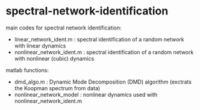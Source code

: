 # spectral-network-identification

main codes for spectral network identification:
- linear_network_ident.m : spectral identification of a random network with linear dynamics
- nonlinear_network_ident.m : spectral identification of a random network with nonlinear (cubic) dynamics

matlab functions:
- dmd_algo.m : Dynamic Mode Decomposition (DMD) algorithm (exctrats the Koopman spectrum from data)
- nonlinear_network_model : nonlinear dynamics used with nonlinear_network_ident.m

